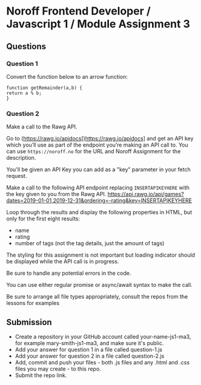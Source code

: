 # Noroff Frontend Developer / Javascript 1 / Module Assignment 3

## Questions

### Question 1

Convert the function below to an arrow function:

```
function getRemainder(a,b) {
return a % b;
}
```

### Question 2

Make a call to the Rawg API.

Go to (https://rawg.io/apidocs[)https://rawg.io/apidocs] and get an API key which you’ll use as part of the endpoint you’re making an API call to. You can use `https://noroff.no` for the URL and Noroff Assignment for the description.

You'll be given an API Key you can add as a "key" parameter in your fetch request.

Make a call to the following API endpoint replacing `INSERTAPIKEYHERE` with the key given to you from the Rawg API.
https://api.rawg.io/api/games?dates=2019-01-01,2019-12-31&ordering=-rating&key=INSERTAPIKEYHERE

Loop through the results and display the following properties in HTML, but only for the first eight results:

- name
- rating
- number of tags (not the tag details, just the amount of tags)

The styling for this assignment is not important but loading indicator should be displayed while the API call is in progress.

Be sure to handle any potential errors in the code.

You can use either regular promise or async/await syntax to make the call.

Be sure to arrange all file types appropriately, consult the repos from the lessons for examples

## Submission

- Create a repository in your GitHub account called your-name-js1-ma3, for example mary-smith-js1-ma3, and make sure it's public.
- Add your answer for question 1 in a file called question-1.js
- Add your answer for question 2 in a file called question-2.js
- Add, commit and push your files - both .js files and any .html and .css files you may create - to this repo.
- Submit the repo link.
